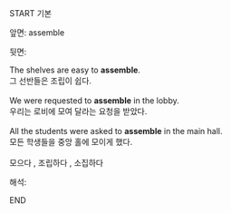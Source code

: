 START
기본

앞면:
assemble


뒷면:
<div>The shelves are easy to <strong>assemble</strong>. </div><div><div>그 선반들은 조립이 쉽다.</div></div><div><br></div><div><div>We were requested to <strong>assemble</strong> in the lobby. </div><div><div>우리는 로비에 모여 달라는 요청을 받았다.</div></div></div><div><br></div><div><div>All the students were asked to <b>assemble</b> in the main hall. </div><div>모든 학생들을 중앙 홀에 모이게 했다.</div></div><div><br></div><div>모으다 , 조립하다 , 소집하다</div>


해석:

END